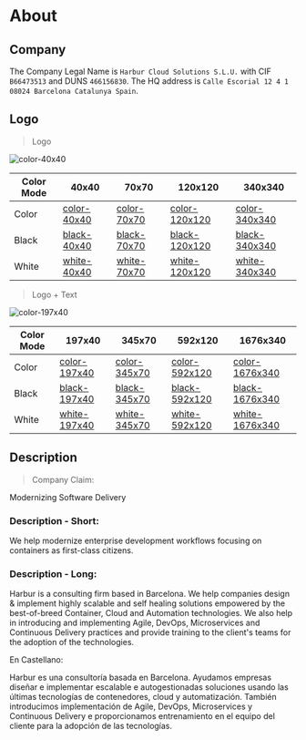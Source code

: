# About

## Company

The Company Legal Name is `Harbur Cloud Solutions S.L.U.` with CIF `B66473513` and DUNS `466156830`. The HQ address is `Calle Escorial 12 4 1 08024 Barcelona Catalunya Spain`.

## Logo

> Logo

![color-40x40]

| Color Mode | 40x40         | 70x70         | 120x120         | 340x340         |
| ---------- | ------------- | ------------- | --------------- | --------------- |
| Color      | [color-40x40] | [color-70x70] | [color-120x120] | [color-340x340] |
| Black      | [black-40x40] | [black-70x70] | [black-120x120] | [black-340x340] |
| White      | [white-40x40] | [white-70x70] | [white-120x120] | [white-340x340] |

[color-40x40]: https://harbur.io/logo/Color/Logo/Harbur-40x40.png
[color-70x70]: https://harbur.io/logo/Color/Logo/Harbur-70x70.png
[color-120x120]: https://harbur.io/logo/Color/Logo/Harbur-120x120.png
[color-340x340]: https://harbur.io/logo/Color/Logo/Harbur-340x340.png
[black-40x40]: https://harbur.io/logo/Black/Logo/Harbur-40x40.png
[black-70x70]: https://harbur.io/logo/Black/Logo/Harbur-70x70.png
[black-120x120]: https://harbur.io/logo/Black/Logo/Harbur-120x120.png
[black-340x340]: https://harbur.io/logo/Black/Logo/Harbur-340x340.png
[white-40x40]: https://harbur.io/logo/White/Logo/Harbur-40x40.png
[white-70x70]: https://harbur.io/logo/White/Logo/Harbur-70x70.png
[white-120x120]: https://harbur.io/logo/White/Logo/Harbur-120x120.png
[white-340x340]: https://harbur.io/logo/White/Logo/Harbur-340x340.png

> Logo + Text

![color-197x40]

| Color Mode | 197x40         | 345x70         | 592x120         | 1676x340         |
| ---------- | -------------- | -------------- | --------------- | ---------------- |
| Color      | [color-197x40] | [color-345x70] | [color-592x120] | [color-1676x340] |
| Black      | [black-197x40] | [black-345x70] | [black-592x120] | [black-1676x340] |
| White      | [white-197x40] | [white-345x70] | [white-592x120] | [white-1676x340] |

[color-197x40]: https://harbur.io/logo/Color/LogoText/Harbur-197x40.png
[color-345x70]: https://harbur.io/logo/Color/LogoText/Harbur-345x70.png
[color-592x120]: https://harbur.io/logo/Color/LogoText/Harbur-592x120.png
[color-1676x340]: https://harbur.io/logo/Color/LogoText/Harbur-1676x340.png

[black-197x40]: https://harbur.io/logo/Black/LogoText/Harbur-197x40.png
[black-345x70]: https://harbur.io/logo/Black/LogoText/Harbur-345x70.png
[black-592x120]: https://harbur.io/logo/Black/LogoText/Harbur-592x120.png
[black-1676x340]: https://harbur.io/logo/Black/LogoText/Harbur-1676x340.png

[white-197x40]: https://harbur.io/logo/White/LogoText/Harbur-197x40.png
[white-345x70]: https://harbur.io/logo/White/LogoText/Harbur-345x70.png
[white-592x120]: https://harbur.io/logo/White/LogoText/Harbur-592x120.png
[white-1676x340]: https://harbur.io/logo/White/LogoText/Harbur-1676x340.png

## Description

> Company Claim:

Modernizing Software Delivery

### Description - Short:

We help modernize enterprise development workflows focusing on containers as first-class citizens.
### Description - Long:

Harbur is a consulting firm based in Barcelona. We help companies design & implement highly scalable and self healing solutions empowered by the best-of-breed Container, Cloud and Automation technologies. We also help in introducing and implementing Agile, DevOps, Microservices and Continuous Delivery practices and provide training to the client's teams for the adoption of the technologies.

En Castellano:

Harbur es una consultoría basada en Barcelona. Ayudamos empresas diseñar e implementar escalable e autogestionadas soluciones usando las últimas tecnologías de contenedores, cloud y automatización. También introducimos implementación de Agile, DevOps, Microservices y Continuous Delivery e proporcionamos entrenamiento en el equipo del cliente para la adopción de las tecnologías.
